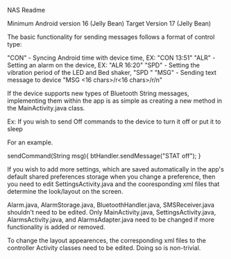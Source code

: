 NAS Readme

Minimum Android version 16 (Jelly Bean)
Target Version 17 (Jelly Bean)

The basic functionality for sending messages follows a format of control type:

"CON" - Syncing Android time with device time, EX: "CON 13:51"
"ALR" - Setting an alarm on the device, EX: "ALR 16:20"
"SPD" - Setting the vibration period of the LED and Bed shaker, "SPD <float>"
"MSG" - Sending text message to device "MSG <16 chars>/r<16 chars>/r/n"

If the device supports new types of Bluetooth String messages, implementing them within the app is as simple as creating a new method in the MainActivity.java class.

Ex: If you wish to send Off commands to the device to turn it off or put it to sleep

For an example.

sendCommand(String msg){
	btHandler.sendMessage("STAT off");
}

If you wish to add more settings, which are saved automatically in the app's default shared preferences storage when you change a preference, then you need to edit SettingsActivity.java and the cooresponding xml files that determine the look/layout on the screen.

Alarm.java, AlarmStorage.java, BluetoothHandler.java, SMSReceiver.java shouldn't need to be edited. Only MainActivity.java, SettingsActivity.java, AlarmsActivity.java, and AlarmsAdapter.java need to be changed if more functionality is added or removed.

To change the layout appearences, the corresponding xml files to the controller Activity classes need to be edited. Doing so is non-trivial.